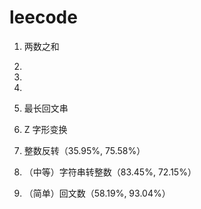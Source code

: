 # leecode

1. 两数之和

2. 

3. 

4. 

5. 最长回文串

6. Z 字形变换

7. 整数反转（35.95%, 75.58%）

8. （中等）字符串转整数（83.45%, 72.15%）

9. （简单）回文数（58.19%, 93.04%）
